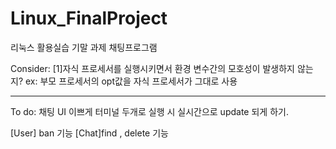 # Linux_FinalProject
리눅스 활용실습 기말 과제 채팅프로그램

Consider:
[1]자식 프로세서를 실행시키면서 환경 변수간의 모호성이 발생하지 않는지?
ex: 부모 프로세서의 opt값을 자식 프로세서가 그대로 사용


---

To do: 
채팅 UI 이쁘게
터미널 두개로 실행 시 실시간으로 update 되게 하기.

[User] ban 기능 
[Chat]find , delete 기능
